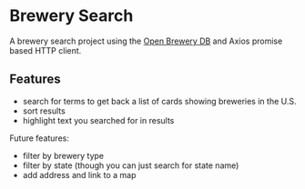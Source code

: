 # Brewery Search

A brewery search project using the [Open Brewery DB](https://www.openbrewerydb.org/ "Open Brewery DB") and Axios promise based HTTP client.

## Features

- search for terms to get back a list of cards showing breweries in the U.S.
- sort results
- highlight text you searched for in results

Future features:

- filter by brewery type
- filter by state (though you can just search for state name)
- add address and link to a map
